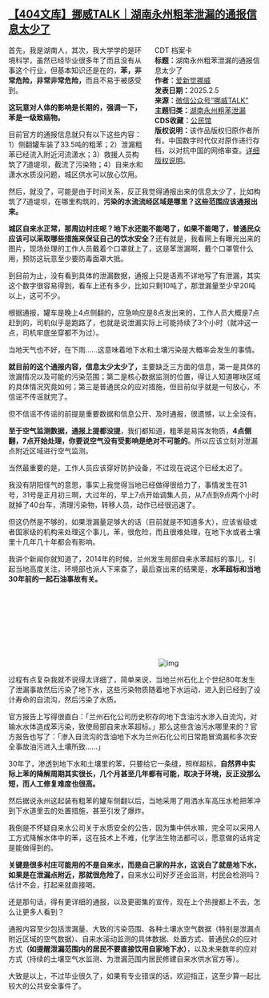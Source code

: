 <!--1738798400000-->
[【404文库】挪威TALK｜湖南永州粗苯泄漏的通报信息太少了](https://chinadigitaltimes.net/chinese/715630.html)
------

<div style="width:42%;float:right;padding-left:20px"><div class="su-spoiler su-spoiler-style-fancy su-spoiler-icon-chevron-circle" data-scroll-offset="0" data-anchor-in-url="no"><div class="su-spoiler-title" tabindex="0" role="button"><span class="su-spoiler-icon"></span>CDT 档案卡</div><div class="su-spoiler-content su-u-clearfix su-u-trim"><strong>标题：</strong>湖南永州粗苯泄漏的通报信息太少了<br><strong>作者：</strong><a href="https://chinadigitaltimes.net/space/挪威TALK" target="_blank">爱新觉挪威</a><br><strong>发表日期：</strong>2025.2.5<br><strong>来源：</strong><a href="https://archive.is/Zc7gZ" target="_blank">微信公众号“挪威TALK”</a><br><strong>主题归类：</strong><a href="https://chinadigitaltimes.net/space/湖南永州粗苯泄漏" target="_blank">湖南永州粗苯泄漏</a><br><strong>CDS收藏：</strong><a href="https://chinadigitaltimes.net/space/%E5%85%AC%E6%B0%91%E9%A6%86" target="_blank" rel="noopener">公民馆</a><br><strong>版权说明：</strong>该作品版权归原作者所有。中国数字时代仅对原作进行存档，以对抗中国的网络审查。<a href="https://chinadigitaltimes.net/chinese/copyright">详细版权说明</a>。</div></div></div><p>首先，我是湖南人，其次，我大学学的是环境科学，虽然已经毕业很多年了而且没有从事这个行业，但基本知识还是在的，<strong>苯，非常危险，非常非常危险，</strong>而且不易于被感受到。</p><p><strong>这玩意对人体的影响是长期的，强调一下，苯是一级致癌物。</strong></p><p>目前官方的通报信息就只有以下这些内容：1）侧翻罐车装了33.5吨的粗苯；2）泄漏粗苯已经流入附近河流潇水；3）救援人员构筑了7道堤坝，截流了污染物；4）自来水和潇水水质没问题，城区供水可以放心饮用。</p><p>然后，就没了，可能是由于时间关系，反正我觉得通报出来的信息太少了，比如构筑了7道堤坝，在哪里构筑的，<strong>污染的水流流经区域是哪里？这些范围应该通报出来。</strong></p><p><strong>城区自来水正常，那周边村庄呢？地下水还能不能喝了，如果不能喝了，普通民众应该可以采取哪些措施来保证自己的饮水安全？</strong>还有就是，我看网上有曝光出来的图片，现场处理的工作人员戴着个口罩就上了，这是苯泄漏啊，戴个口罩管什么用，预防这玩意至少要防毒面罩大抵。</p><p>到目前为止，没有看到具体的泄漏数据，通报上只是语焉不详地写了有泄漏，其实这个数字很容易得到，看车上还有多少，比如只剩10吨了，那泄漏量至少早20吨以上，这可不少。</p><p>根据通报，罐车是晚上4点侧翻的，应急响应是8点发出来的，工作人员大概是7点赶到的，司机似乎是跑路了，也就是说泄漏实际上可能持续了3个小时（就冲这一点，司机牢底坐穿都不为过）。</p><p>当地天气也不好，在下雨……这意味着地下水和土壤污染是大概率会发生的事情。</p><p><strong>就目前的这个通报内容，信息太少太少了，</strong>主要缺乏三方面的信息，第一是具体的泄漏情况以及可能的污染范围；第二是核心数据监测的位置，得让人知道哪块区域的具体情况究竟如何；第三是普通民众的应对措施，但目前似乎就是一句放心，不信谣不传谣就完了。</p><p>但不信谣不传谣的前提是重要数据和信息公开、及时通报，很遗憾，以上全没有。</p><p><strong>至于空气监测数据，通报上提都没提</strong>，我们都知道，粗苯是易挥发物质，<strong>4点侧翻，7点开始处理，你要说空气没有受影响是绝对不可能的</strong>。所以应该立刻对泄漏点附近区域进行空气监测。</p><p>当然最重要的是，工作人员应该穿好防护设备，不过现在说这个已经太迟了。</p><p>我没有阴阳怪气的意思，事实上我觉得当地已经做得很给力了，事情发生在31号，31号是正月初三啊，大过年的，早上7点开始调集人员，从7点到9点两个小时就掉了40台车，清理污染物，转移人员，动作已经很迅速了。</p><p>但这仍然是不够的，如果泄漏量足够大的话（目前就是不知道多大），应该省级或者国家级的机构来处理这个事儿，苯，很危险，而且很难处理，在地下水或者土壤里十几年几十年都会有影响。</p><p>我讲个新闻你就知道了，2014年的时候，兰州发生局部自来水苯超标的事儿，引起当地高度关注，环境部也派人下来查了，最后查出来的结果是，<strong>水苯超标和当地30年前的一起石油事故有关。</strong></p><p><img decoding="async" src="data:image/svg+xml,%3Csvg%20xmlns='http://www.w3.org/2000/svg'%20viewBox='0%200%200%200'%3E%3C/svg%3E" alt="img" data-lazy-src="https://chinadigitaltimes.net/chinese/files/2025/02/post-715630-67a3f3bc1a3a9."><noscript><img decoding="async" src="https://chinadigitaltimes.net/chinese/files/2025/02/post-715630-67a3f3bc1a3a9." alt="img"></noscript></p><p>过程有点复杂我就不说得太详细了，简单来说，当地兰州石化上个世纪80年发生了泄漏事故然后污染了地下水，这些污染物质随着地下水运动，进入到已经到了设计寿命的自流沟，然后污染了水质。</p><p>官方报告上写得很直白：「兰州石化公司历史积存的地下含油污水渗入自流沟，对输水水体造成苯污染，致使局部自来水苯超标。」那么这些含油污水哪里来的？官方报告也写了：「渗入自流沟的含油地下水为兰州石化公司日常跑冒滴漏和多次安全事故油污进入土壤所致……」</p><p>30年了，渗透到地下水和土壤里的苯，只要给它一条缝，照样超标，<strong>自然界中实际上苯的降解周期其实很长，几个月甚至几年都有可能，取决于环境，反正没那么短，而人工修复难度也很高。</strong></p><p>然后据说永州这起装有粗苯的罐车侧翻以后，当地采用了用洒水车高压水枪把苯冲到下水道里去的处置措施，甚至引发了爆炸。</p><p>我倒是不怀疑自来水公司关于水质安全的公告，因为集中供水嘛，完全可以采用人工方式降解水体中的苯，这在技术上不难，化学法生物法都可以，愿意做的话肯定是能做得到的。</p><p><strong>关键是很多村庄可能用的不是自来水，而是自己家的井水，这说白了就是地下水，如果是在泄漏点附近，那就很危险了，</strong>自来水公司好歹还会监测，村民会检测吗？估计不会，打起来就直接喝。</p><p>还是那句话，得有更详细的通报，以及更密集的宣传，现在上个热搜都上不去，怎么让更多人看到？</p><p>通报内容至少包括泄漏量、大致的污染范围、各种土壤水空气数据（特别是泄漏点附近区域的空气数据）、自来水滚动监测的具体数据、处置方式、普通民众的应对方式<strong>（如提醒泄漏范围内的居民不要直接饮用自家地下水）</strong>，以及未来数年的应对方式（持续的土壤空气水监测、为泄漏范围内居民修建自来水供水官方等）。</p><p>大致是以上，不过毕业很久了，如果有专业错误的话，欢迎指正，这至少算一起比较大的公共安全事件了。</p><div class="addtoany_share_save_container addtoany_content addtoany_content_bottom"><div class="a2a_kit a2a_kit_size_32 addtoany_list" data-a2a-url="https://chinadigitaltimes.net/chinese/715630.html" data-a2a-title="挪威TALK｜湖南永州粗苯泄漏的通报信息太少了"><a class="a2a_button_facebook" href="https://www.addtoany.com/add_to/facebook?linkurl=https%3A%2F%2Fchinadigitaltimes.net%2Fchinese%2F715630.html&amp;linkname=%E6%8C%AA%E5%A8%81TALK%EF%BD%9C%E6%B9%96%E5%8D%97%E6%B0%B8%E5%B7%9E%E7%B2%97%E8%8B%AF%E6%B3%84%E6%BC%8F%E7%9A%84%E9%80%9A%E6%8A%A5%E4%BF%A1%E6%81%AF%E5%A4%AA%E5%B0%91%E4%BA%86" title="Facebook" rel="nofollow noopener" target="_blank"></a><a class="a2a_button_twitter" href="https://www.addtoany.com/add_to/twitter?linkurl=https%3A%2F%2Fchinadigitaltimes.net%2Fchinese%2F715630.html&amp;linkname=%E6%8C%AA%E5%A8%81TALK%EF%BD%9C%E6%B9%96%E5%8D%97%E6%B0%B8%E5%B7%9E%E7%B2%97%E8%8B%AF%E6%B3%84%E6%BC%8F%E7%9A%84%E9%80%9A%E6%8A%A5%E4%BF%A1%E6%81%AF%E5%A4%AA%E5%B0%91%E4%BA%86" title="Twitter" rel="nofollow noopener" target="_blank"></a><a class="a2a_button_telegram" href="https://www.addtoany.com/add_to/telegram?linkurl=https%3A%2F%2Fchinadigitaltimes.net%2Fchinese%2F715630.html&amp;linkname=%E6%8C%AA%E5%A8%81TALK%EF%BD%9C%E6%B9%96%E5%8D%97%E6%B0%B8%E5%B7%9E%E7%B2%97%E8%8B%AF%E6%B3%84%E6%BC%8F%E7%9A%84%E9%80%9A%E6%8A%A5%E4%BF%A1%E6%81%AF%E5%A4%AA%E5%B0%91%E4%BA%86" title="Telegram" rel="nofollow noopener" target="_blank"></a><a class="a2a_button_reddit" href="https://www.addtoany.com/add_to/reddit?linkurl=https%3A%2F%2Fchinadigitaltimes.net%2Fchinese%2F715630.html&amp;linkname=%E6%8C%AA%E5%A8%81TALK%EF%BD%9C%E6%B9%96%E5%8D%97%E6%B0%B8%E5%B7%9E%E7%B2%97%E8%8B%AF%E6%B3%84%E6%BC%8F%E7%9A%84%E9%80%9A%E6%8A%A5%E4%BF%A1%E6%81%AF%E5%A4%AA%E5%B0%91%E4%BA%86" title="Reddit" rel="nofollow noopener" target="_blank"></a><a class="a2a_button_whatsapp" href="https://www.addtoany.com/add_to/whatsapp?linkurl=https%3A%2F%2Fchinadigitaltimes.net%2Fchinese%2F715630.html&amp;linkname=%E6%8C%AA%E5%A8%81TALK%EF%BD%9C%E6%B9%96%E5%8D%97%E6%B0%B8%E5%B7%9E%E7%B2%97%E8%8B%AF%E6%B3%84%E6%BC%8F%E7%9A%84%E9%80%9A%E6%8A%A5%E4%BF%A1%E6%81%AF%E5%A4%AA%E5%B0%91%E4%BA%86" title="WhatsApp" rel="nofollow noopener" target="_blank"></a><a class="a2a_button_email" href="https://www.addtoany.com/add_to/email?linkurl=https%3A%2F%2Fchinadigitaltimes.net%2Fchinese%2F715630.html&amp;linkname=%E6%8C%AA%E5%A8%81TALK%EF%BD%9C%E6%B9%96%E5%8D%97%E6%B0%B8%E5%B7%9E%E7%B2%97%E8%8B%AF%E6%B3%84%E6%BC%8F%E7%9A%84%E9%80%9A%E6%8A%A5%E4%BF%A1%E6%81%AF%E5%A4%AA%E5%B0%91%E4%BA%86" title="Email" rel="nofollow noopener" target="_blank"></a><a class="a2a_button_copy_link" href="https://www.addtoany.com/add_to/copy_link?linkurl=https%3A%2F%2Fchinadigitaltimes.net%2Fchinese%2F715630.html&amp;linkname=%E6%8C%AA%E5%A8%81TALK%EF%BD%9C%E6%B9%96%E5%8D%97%E6%B0%B8%E5%B7%9E%E7%B2%97%E8%8B%AF%E6%B3%84%E6%BC%8F%E7%9A%84%E9%80%9A%E6%8A%A5%E4%BF%A1%E6%81%AF%E5%A4%AA%E5%B0%91%E4%BA%86" title="Copy Link" rel="nofollow noopener" target="_blank"></a><a class="a2a_dd addtoany_share_save addtoany_share" href="https://www.addtoany.com/share"></a></div></div>
